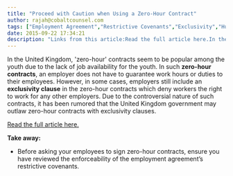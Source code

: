 ```yaml
---
title: "Proceed with Caution when Using a Zero-Hour Contract"
author: rajah@cobaltcounsel.com
tags: ["Employment Agreement","Restrictive Covenants","Exclusivity","Human Resources","Rajah"]
date: 2015-09-22 17:34:21
description: "Links from this article:Read the full article here.In the United Kingdom, 'zero-hour' contracts seem to be popular among the youth due to t..."
---
```




In the United Kingdom, 'zero-hour' contracts seem to be popular among the youth due to the lack of job availability for the youth. In such **zero-hour contracts**, an employer does not have to guarantee work hours or duties to their employees. However, in some cases, employers still include an **exclusivity clause** in the zero-hour contracts which deny workers the right to work for any other employers. Due to the controversial nature of such contracts, it has been rumored that the United Kingdom government may outlaw zero-hour contracts with exclusivity clauses.

[Read the full article here.](http://www.ibtimes.co.uk/zero-hours-contracts-majority-uk-workers-reject-controversial-agreements-1463679)

 

**Take away:**
- Before asking your employees to sign zero-hour contracts, ensure you have reviewed the enforceability of the employment agreement’s restrictive covenants.
